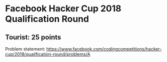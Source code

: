 # Facebook Hacker Cup 2018 Qualification Round

## Tourist: 25 points

Problem statement: https://www.facebook.com/codingcompetitions/hacker-cup/2018/qualification-round/problems/A